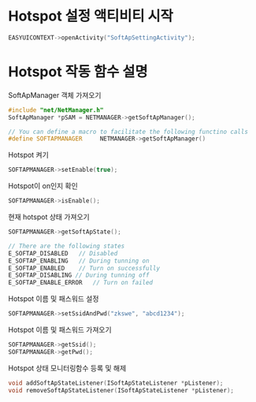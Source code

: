 # Hotspot 설정 액티비티 시작
```c++
EASYUICONTEXT->openActivity("SoftApSettingActivity");
```
# Hotspot 작동 함수 설명
SoftApManager 객체 가져오기
```c++
#include "net/NetManager.h"
SoftApManager *pSAM = NETMANAGER->getSoftApManager();

// You can define a macro to facilitate the following functino calls
#define SOFTAPMANAGER     NETMANAGER->getSoftApManager()
```
Hotspot 켜기
```c++
SOFTAPMANAGER->setEnable(true);
```
Hotspot이 on인지 확인
```c++
SOFTAPMANAGER->isEnable();
```
현재 hotspot 상태 가져오기
```c++
SOFTAPMANAGER->getSoftApState();

// There are the following states
E_SOFTAP_DISABLED	// Disabled
E_SOFTAP_ENABLING	// During tunning on
E_SOFTAP_ENABLED	// Turn on successfully
E_SOFTAP_DISABLING // During tunning off
E_SOFTAP_ENABLE_ERROR	// Turn on failed
```
Hotspot 이름 및 패스워드 설정
```c++
SOFTAPMANAGER->setSsidAndPwd("zkswe", "abcd1234");
```
Hotspot 이름 및 패스워드 가져오기
```c++
SOFTAPMANAGER->getSsid();
SOFTAPMANAGER->getPwd();
```
Hotspot 상태 모니터링함수 등록 및 해제
```c++
void addSoftApStateListener(ISoftApStateListener *pListener);
void removeSoftApStateListener(ISoftApStateListener *pListener);
```